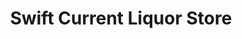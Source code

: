 ---
title: "Swift Current Liquor Store"
url: /swift-current/swift-current-liquor-store/
shop: alcohol
---